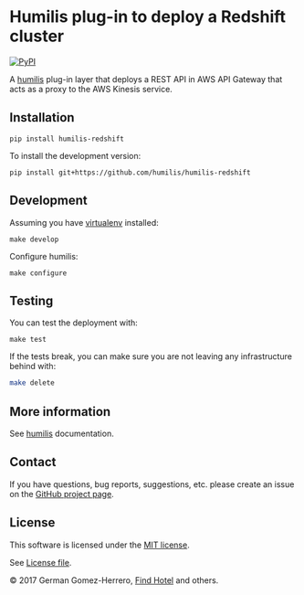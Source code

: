 # Humilis plug-in to deploy a Redshift cluster

[![PyPI](https://img.shields.io/pypi/v/humilis-redshift.svg?style=flat)](https://pypi.python.org/pypi/humilis-kinesis-proxy)

A [humilis][humilis] plug-in layer that deploys a REST API in AWS API Gateway
that acts as a proxy to the AWS Kinesis service.

[humilis]: https://github.com/humilis/humilis


## Installation


```
pip install humilis-redshift
```


To install the development version:

```
pip install git+https://github.com/humilis/humilis-redshift
```


## Development

Assuming you have [virtualenv][venv] installed:

[venv]: https://virtualenv.readthedocs.org/en/latest/

```
make develop
```

Configure humilis:

```
make configure
```


## Testing

You can test the deployment with:

```
make test
```

If the tests break, you can make sure you are not leaving any infrastructure
behind with:

```bash
make delete
```


## More information

See [humilis][humilis] documentation.

[humilis]: https://github.com/humilis/blob/master/README.md


## Contact

If you have questions, bug reports, suggestions, etc. please create an issue on
the [GitHub project page][github].

[github]: http://github.com/humilis/humilis-redshift


## License

This software is licensed under the [MIT license][mit].

[mit]: http://en.wikipedia.org/wiki/MIT_License

See [License file][LICENSE].

[LICENSE]: ./LICENSE.txt


© 2017 German Gomez-Herrero, [Find Hotel][fh] and others.

[fh]: http://company.findhotel.net
